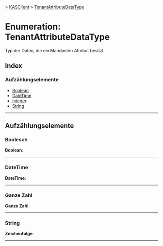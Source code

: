 [](../README.md) > [KASClient](../modules/kasclient.md) > [TenantAttributeDataType](../enums/kasclient.tenantattributedatatype.md)

# <a name="enumeration-tenantattributedatatype"></a>Enumeration: TenantAttributeDataType

Typ der Daten, die ein Mandanten Attribut besitzt
## <a name="index"></a>Index 

### <a name="enumeration-members"></a>Aufzählungselemente

* [Boolean](kasclient.tenantattributedatatype.md#boolean)
* [DateTime](kasclient.tenantattributedatatype.md#datetime)
* [Integer](kasclient.tenantattributedatatype.md#integer)
* [String](kasclient.tenantattributedatatype.md#string)

---

## <a name="enumeration-members"></a>Aufzählungselemente

<a id="boolean"></a>

###  <a name="boolean"></a>Boolesch

**Boolean**: 

___
<a id="datetime"></a>

###  <a name="datetime"></a>DateTime

**DateTime**: 

___
<a id="integer"></a>

###  <a name="integer"></a>Ganze Zahl

**Ganze Zahl**: 

___
<a id="string"></a>

###  <a name="string"></a>String

**Zeichenfolge**: 

___

